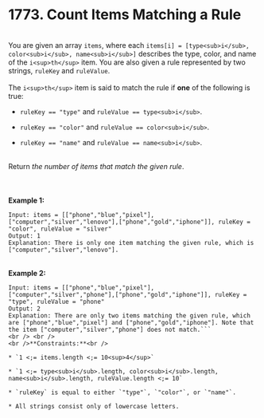 # 1773. Count Items Matching a Rule

<br />You are given an array `items`, where each `items[i] = [type<sub>i</sub>, color<sub>i</sub>, name<sub>i</sub>]` describes the type, color, and name of the `i<sup>th</sup>` item. You are also given a rule represented by two strings, `ruleKey` and `ruleValue`.<br />
<br />The `i<sup>th</sup>` item is said to match the rule if **one** of the following is true:<br />

* `ruleKey == "type"` and `ruleValue == type<sub>i</sub>`.

* `ruleKey == "color"` and `ruleValue == color<sub>i</sub>`.

* `ruleKey == "name"` and `ruleValue == name<sub>i</sub>`.


<br />Return <em>the number of items that match the given rule</em>.<br />
<br /> <br />
<br />**Example 1:**<br />
```
Input: items = [["phone","blue","pixel"],["computer","silver","lenovo"],["phone","gold","iphone"]], ruleKey = "color", ruleValue = "silver"
Output: 1
Explanation: There is only one item matching the given rule, which is ["computer","silver","lenovo"].
```
<br />**Example 2:**<br />
```
Input: items = [["phone","blue","pixel"],["computer","silver","phone"],["phone","gold","iphone"]], ruleKey = "type", ruleValue = "phone"
Output: 2
Explanation: There are only two items matching the given rule, which are ["phone","blue","pixel"] and ["phone","gold","iphone"]. Note that the item ["computer","silver","phone"] does not match.```
<br /> <br />
<br />**Constraints:**<br />

* `1 <;= items.length <;= 10<sup>4</sup>`

* `1 <;= type<sub>i</sub>.length, color<sub>i</sub>.length, name<sub>i</sub>.length, ruleValue.length <;= 10`

* `ruleKey` is equal to either `"type"`, `"color"`, or `"name"`.

* All strings consist only of lowercase letters.
